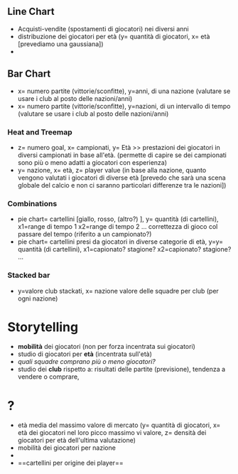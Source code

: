 ## Line Chart
- Acquisti-vendite (spostamenti di giocatori) nei diversi anni 
- distribuzione dei giocatori per età (y= quantità di giocatori, x= età \[prevediamo una gaussiana])
- 

## Bar Chart
- x= numero partite (vittorie/sconfitte), y=anni, di una nazione (valutare se usare i club al posto delle nazioni/anni)
- x= numero partite (vittorie/sconfitte), y=nazioni, di un intervallo di tempo (valutare se usare i club al posto delle nazioni/anni)

### Heat and Treemap
- z= numero goal, x= campionati, y= Età >> prestazioni dei giocatori in diversi campionati in base all'età. (permette di capire se dei campionati sono più o meno adatti a giocatori con esperienza)
- y= nazione, x= età, z= player value (in base alla nazione, quanto vengono valutati i giocatori di diverse età \[prevedo che sarà una scena globale del calcio e non ci saranno particolari differenze tra le nazioni])

### Combinations
- pie chart= cartellini \[giallo, rosso, (altro?) ], y= quantità (di cartellini), x1=range di tempo 1 x2=range di tempo 2 ...
	correttezza di gioco col passare del tempo (riferito a un campionato?)
- pie chart= cartellini presi da giocatori in diverse categorie di età, y=y= quantità (di cartellini), x1=capionato? stagione?  x2=capionato? stagione? ...

### Stacked bar
- y=valore club stackati, x= nazione
	valore delle squadre per club (per ogni nazione) 



# Storytelling
- **mobilità** dei giocatori (non per forza incentrata sui giocatori)
- studio di giocatori per **età** (incentrata sull'età)
- _quali squadre comprano più o meno giocatori?_
- studio dei **club** rispetto a: risultati delle partite (previsione), tendenza a vendere o comprare, 

# ?
- età media del massimo valore di mercato (y= quantità di giocatori, x= età dei giocatori nel loro picco massimo vi valore, z= densità dei giocatori per età dell'ultima valutazione)
- mobilità dei giocatori per nazione
- 
- ==cartellini per origine dei player==